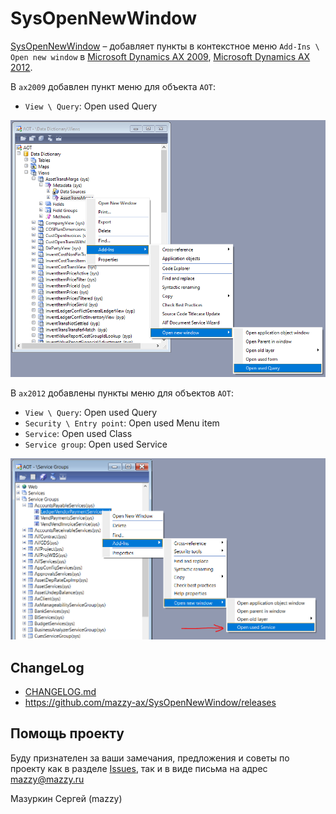 # SysOpenNewWindow

[project]:https://github.com/mazzy-ax/SysOpenNewWindow
[license]:https://github.com/mazzy-ax/SysOpenNewWindow/blob/master/LICENSE

[SysOpenNewWindow][project] &ndash; добавляет пункты в контекстное меню `Add-Ins \ Open new window` в [Microsoft Dynamics AX 2009](ax2009), [Microsoft Dynamics AX 2012](ax2012).

В `ax2009` добавлен пункт меню для объекта `AOT`:

* `View \ Query`: Open used Query

![aot with open new window menu in 2009](ax2009/Media/Aot.PNG)

В `ax2012` добавлены пункты меню для объектов `AOT`:

* `View \ Query`: Open used Query
* `Security \ Entry point`: Open used Menu item
* `Service`: Open used Class
* `Service group`: Open used Service

![aot with open new window menu in 2012](ax2012/Media/Aot.png)

## ChangeLog

* [CHANGELOG.md](CHANGELOG.md)
* <https://github.com/mazzy-ax/SysOpenNewWindow/releases>

## Помощь проекту

Буду признателен за ваши замечания, предложения и советы по проекту как в разделе [Issues](https://github.com/mazzy-ax/SysOpenNewWindow/issues), так и в виде письма на адрес <mazzy@mazzy.ru>

Мазуркин Сергей (mazzy)
